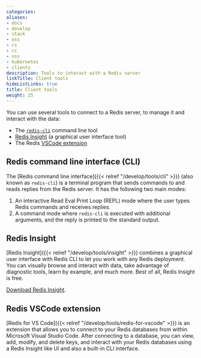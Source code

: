 ```yaml
---
categories:
aliases:
- docs
- develop
- stack
- oss
- rs
- rc
- oss
- kubernetes
- clients
description: Tools to interact with a Redis server
linkTitle: Client tools
hideListLinks: true
title: Client tools
weight: 25
---
```


You can use several tools to connect to a Redis server, to
manage it and interact with the data:

* The [`redis-cli`](#redis-command-line-interface-cli) command line tool
* [Redis Insight](#redis-insight) (a graphical user interface tool)
* The Redis [VSCode extension](#redis-vscode-extension)

## Redis command line interface (CLI)

The [Redis command line interface]({{< relref "/develop/tools/cli" >}}) (also known as `redis-cli`) is a terminal program that sends commands to and reads replies from the Redis server. It has the following two main modes:

1. An interactive Read Eval Print Loop (REPL) mode where the user types Redis commands and receives replies.
2. A command mode where `redis-cli` is executed with additional arguments, and the reply is printed to the standard output.

## Redis Insight

[Redis Insight]({{< relref "/develop/tools/insight" >}}) combines a graphical user interface with Redis CLI to let you work with any Redis deployment. You can visually browse and interact with data, take advantage of diagnostic tools, learn by example, and much more. Best of all, Redis Insight is free.

[Download Redis Insight](https://redis.io/downloads/#:~:text=Redis-,Insight,-Download%20a%20powerful).

## Redis VSCode extension

[Redis for VS Code]({{< relref "/develop/tools/redis-for-vscode" >}})
is an extension that allows you to connect to your Redis databases from within Microsoft Visual Studio Code. After connecting to a database, you can view, add, modify, and delete keys, and interact with your Redis databases using a Redis Insight like UI and also a built-in CLI interface.
